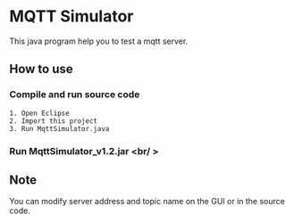 MQTT Simulator
=====

This java program help you to test a mqtt server.

How to use
-----

### Compile and run source code <br />
    1. Open Eclipse
    2. Import this project
    3. Run MqttSimulator.java

### Run MqttSimulator_v1.2.jar <br/ >

Note
-----
You can modify server address and topic name on the GUI or in the source code. 
